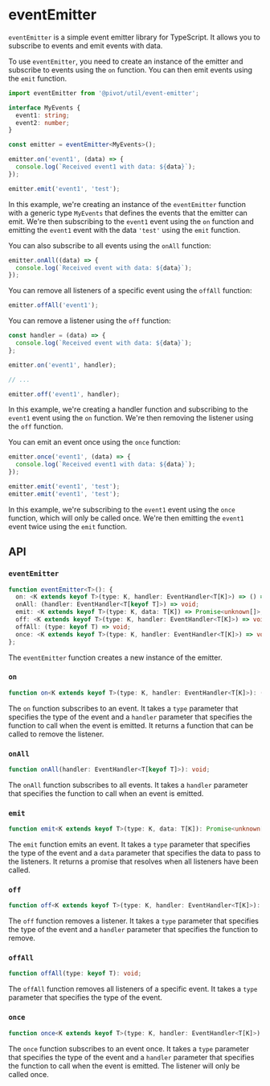 # eventEmitter

`eventEmitter` is a simple event emitter library for TypeScript. It allows you to subscribe to events and emit events with data.

To use `eventEmitter`, you need to create an instance of the emitter and subscribe to events using the `on` function. You can then emit events using the `emit` function.

```typescript
import eventEmitter from '@pivot/util/event-emitter';

interface MyEvents {
  event1: string;
  event2: number;
}

const emitter = eventEmitter<MyEvents>();

emitter.on('event1', (data) => {
  console.log(`Received event1 with data: ${data}`);
});

emitter.emit('event1', 'test');
```

In this example, we're creating an instance of the `eventEmitter` function with a generic type `MyEvents` that defines the events that the emitter can emit. We're then subscribing to the `event1` event using the `on` function and emitting the `event1` event with the data `'test'` using the `emit` function.

You can also subscribe to all events using the `onAll` function:

```typescript
emitter.onAll((data) => {
  console.log(`Received event with data: ${data}`);
});
```

You can remove all listeners of a specific event using the `offAll` function:

```typescript
emitter.offAll('event1');
```

You can remove a listener using the `off` function:

```typescript
const handler = (data) => {
  console.log(`Received event with data: ${data}`);
};

emitter.on('event1', handler);

// ...

emitter.off('event1', handler);
```

In this example, we're creating a handler function and subscribing to the `event1` event using the `on` function. We're then removing the listener using the `off` function.

You can emit an event once using the `once` function:

```typescript
emitter.once('event1', (data) => {
  console.log(`Received event1 with data: ${data}`);
});

emitter.emit('event1', 'test');
emitter.emit('event1', 'test');
```

In this example, we're subscribing to the `event1` event using the `once` function, which will only be called once. We're then emitting the `event1` event twice using the `emit` function.

## API

### `eventEmitter`

```typescript
function eventEmitter<T>(): {
  on: <K extends keyof T>(type: K, handler: EventHandler<T[K]>) => () => void;
  onAll: (handler: EventHandler<T[keyof T]>) => void;
  emit: <K extends keyof T>(type: K, data: T[K]) => Promise<unknown[]>;
  off: <K extends keyof T>(type: K, handler: EventHandler<T[K]>) => void;
  offAll: (type: keyof T) => void;
  once: <K extends keyof T>(type: K, handler: EventHandler<T[K]>) => void;
};
```

The `eventEmitter` function creates a new instance of the emitter.

### `on`

```typescript
function on<K extends keyof T>(type: K, handler: EventHandler<T[K]>): () => void;
```

The `on` function subscribes to an event. It takes a `type` parameter that specifies the type of the event and a `handler` parameter that specifies the function to call when the event is emitted. It returns a function that can be called to remove the listener.

### `onAll`

```typescript
function onAll(handler: EventHandler<T[keyof T]>): void;
```

The `onAll` function subscribes to all events. It takes a `handler` parameter that specifies the function to call when an event is emitted.

### `emit`

```typescript
function emit<K extends keyof T>(type: K, data: T[K]): Promise<unknown[]>;
```

The `emit` function emits an event. It takes a `type` parameter that specifies the type of the event and a `data` parameter that specifies the data to pass to the listeners. It returns a promise that resolves when all listeners have been called.

### `off`

```typescript
function off<K extends keyof T>(type: K, handler: EventHandler<T[K]>): void;
```

The `off` function removes a listener. It takes a `type` parameter that specifies the type of the event and a `handler` parameter that specifies the function to remove.

### `offAll`

```typescript
function offAll(type: keyof T): void;
```

The `offAll` function removes all listeners of a specific event. It takes a `type` parameter that specifies the type of the event.

### `once`

```typescript
function once<K extends keyof T>(type: K, handler: EventHandler<T[K]>): void;
```

The `once` function subscribes to an event once. It takes a `type` parameter that specifies the type of the event and a `handler` parameter that specifies the function to call when the event is emitted. The listener will only be called once.